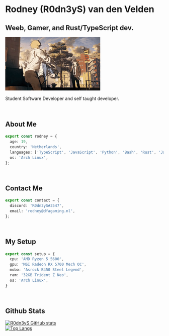# Rodney (R0dn3yS) van den Velden

## Weeb, Gamer, and Rust/TypeScript dev.

<img src="./resources/banner.gif" width="60%" />

<br>

Student Software Developer and self taught developer.

<br>

## About Me 
```typescript
export const rodney = {
  age: 19,
  country: 'Netherlands',
  languages: ['TypeScript', 'JavaScript', 'Python', 'Bash', 'Rust', 'Java'],
  os: 'Arch Linux',
};
```

<br>

## Contact Me
```typescript
export const contact = {
  discord: 'R0dn3yS#3547',
  email: 'rodney@dfagaming.nl',
};
```

<br>

## My Setup
```typescript
export const setup = {
  cpu: 'AMD Ryzen 5 5600',
  gpu: 'MSI Radeon RX 5700 Mech OC',
  mobo: 'Asrock B450 Steel Legend',
  ram: '32GB Trident Z Neo',
  os: 'Arch Linux',
}
```

<br>

## Github Stats
[![R0dn3yS GitHub stats](https://github-readme-stats.vercel.app/api?username=R0dn3yS&count_private=true&show_icons=true&theme=midnight-purple)](https://github.com/R0dn3yS)
<br>
[![Top Langs](https://github-readme-stats.vercel.app/api/top-langs/?username=R0dn3yS&count_private=true&show_icons=true&theme=midnight-purple)](https://github.com/R0dn3yS)
